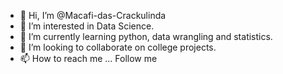- 👋 Hi, I’m @Macafi-das-Crackulinda
- 👀 I’m interested in Data Science.
- 🌱 I’m currently learning python, data wrangling and statistics.
- 💞️ I’m looking to collaborate on college projects.
- 📫 How to reach me ... Follow me

<!---
Macafi-das-Crackulinda/Macafi-das-Crackulinda is a ✨ special ✨ repository because its `README.md` (this file) appears on your GitHub profile.
You can click the Preview link to take a look at your changes.
--->
